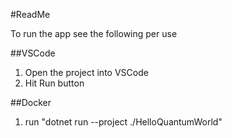 
#ReadMe

To run the app see the following per use


##VSCode
1. Open the project into VSCode
2. Hit Run button


##Docker

1. run "dotnet run --project ./HelloQuantumWorld"

